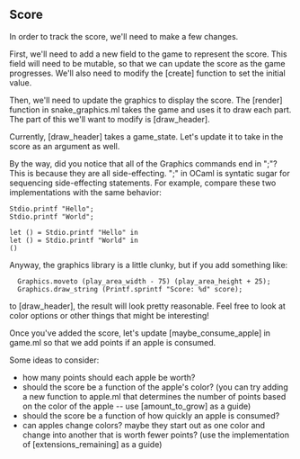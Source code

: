Score
-----

In order to track the score, we'll need to make a few changes.

First, we'll need to add a new field to the game to represent the
score. This field will need to be mutable, so that we can update the
score as the game progresses. We'll also need to modify the [create]
function to set the initial value.

Then, we'll need to update the graphics to display the score. The [render] function in
snake_graphics.ml takes the game and uses it to draw each part. The
part of this we'll want to modify is [draw_header].

Currently, [draw_header] takes a game_state. Let's update it to take
in the score as an argument as well.

By the way, did you notice that all of the Graphics commands end in
";"? This is because they are all side-effecting. ";" in OCaml is
syntatic sugar for sequencing side-effecting statements. For example,
compare these two implementations with the same behavior:

```
Stdio.printf "Hello";
Stdio.printf "World";
```

```
let () = Stdio.printf "Hello" in
let () = Stdio.printf "World" in
()
```

Anyway, the graphics library is a little clunky, but if you add
something like:
``` 
  Graphics.moveto (play_area_width - 75) (play_area_height + 25);
  Graphics.draw_string (Printf.sprintf "Score: %d" score);
```

to [draw_header], the result will look pretty reasonable. Feel free to
look at color options or other things that might be interesting!

Once you've added the score, let's update [maybe_consume_apple] in
game.ml so that we add points if an apple is consumed. 

Some ideas to consider:
- how many points should each apple be worth?
- should the score be a function of the apple's color? (you can try
  adding a new function to apple.ml that determines the number of
  points based on the color of the apple -- use [amount_to_grow] as a guide)
- should the score be a function of how quickly an apple is consumed?
- can apples change colors? maybe they start out as one color and
  change into another that is worth fewer points? (use the
  implementation of [extensions_remaining] as a guide)
